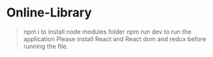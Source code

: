 # Online-Library

> npm i to install node modules folder 
> npm run dev to run the application
> Please install React and React dom and redux before running the file.
